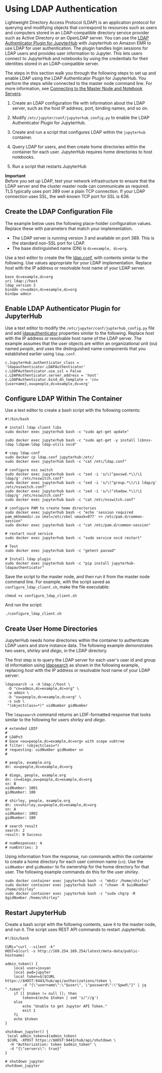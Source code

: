 # Using LDAP Authentication<a name="emr-jupyterhub-ldap-users"></a>

Lightweight Directory Access Protocol \(LDAP\) is an application protocol for querying and modifying objects that correspond to resources such as users and computers stored in an LDAP\-compatible directory service provider such as Active Directory or an OpenLDAP server\. You can use the [LDAP Authenticator Plugin for JupyterHub](https://github.com/jupyterhub/ldapauthenticator/) with JupyterHub on Amazon EMR to use LDAP for user authentication\. The plugin handles login sessions for LDAP users and provides user information to Jupyter\. This lets users connect to JupyterHub and notebooks by using the credentials for their identities stored in an LDAP\-compatible server\.

The steps in this section walk you through the following steps to set up and enable LDAP using the LDAP Authenticator Plugin for JupyterHub\. You perform the steps while connected to the master node command line\. For more information, see [Connecting to the Master Node and Notebook Servers](emr-jupyterhub-connect.md)\.

1. Create an LDAP configuration file with information about the LDAP server, such as the host IP address, port, binding names, and so on\.

1. Modify `/etc/jupyter/conf/jupyterhub_config.py` to enable the LDAP Authenticator Plugin for JupyterHub\.

1. Create and run a script that configures LDAP within the `jupyterhub` container\.

1. Query LDAP for users, and then create home directories within the container for each user\. JupyterHub requires home directories to host notebooks\.

1. Run a script that restarts JupyterHub

**Important**  
Before you set up LDAP, test your network infrastructure to ensure that the LDAP server and the cluster master node can communicate as required\. TLS typically uses port 389 over a plain TCP connection\. If your LDAP connection uses SSL, the well\-known TCP port for SSL is 636\.

## Create the LDAP Configuration File<a name="emr-jupyterhub-ldap-config"></a>

The example below uses the following place\-holder configuration values\. Replace these with parameters that match your implementation\.
+ The LDAP server is running version 3 and available on port 389\. This is the standard non\-SSL port for LDAP\.
+ The base distinguished name \(DN\) is `dc=example, dc=org`\.

Use a text editor to create the file [ldap\.conf](http://manpages.ubuntu.com/manpages/bionic/man5/ldap.conf.5.html), with contents similar to the following\. Use values appropriate for your LDAP implementation\. Replace *host* with the IP address or resolvable host name of your LDAP server\.

```
base dc=example,dc=org
uri ldap://host
ldap_version 3
binddn cn=admin,dc=example,dc=org
bindpw admin
```

## Enable LDAP Authenticator Plugin for JupyterHub<a name="emr-jupyterhub-ldap-plugin"></a>

Use a text editor to modify the `/etc/jupyter/conf/jupterhub_config.py` file and add [ldapauthenticator](https://github.com/jupyterhub/ldapauthenticator) properties similar to the following\. Replace *host* with the IP address or resolvable host name of the LDAP server\. The example assumes that the user objects are within an organizational unit \(ou\) named *people*, and uses the distinguished name components that you established earlier using `ldap.conf`\.

```
c.JupyterHub.authenticator_class = 'ldapauthenticator.LDAPAuthenticator'
c.LDAPAuthenticator.use_ssl = False
c.LDAPAuthenticator.server_address = 'host' 
c.LDAPAuthenticator.bind_dn_template = 'cn={username},ou=people,dc=example,dc=org'
```

## Configure LDAP Within The Container<a name="emr-jupyterhub-ldap-container"></a>

Use a text editor to create a bash script with the following contents:

```
#!/bin/bash

# install ldap client libs
sudo docker exec jupyterhub bash -c "sudo apt-get update"
 
sudo docker exec jupyterhub bash -c "sudo apt-get -y install libnss-ldap libpam-ldap ldap-utils nscd"
 
# copy ldap.conf
sudo docker cp ldap.conf jupyterhub:/etc/
sudo docker exec jupyterhub bash -c "cat /etc/ldap.conf"
 
# configure nss switch
sudo docker exec jupyterhub bash -c "sed -i 's/\(^passwd.*\)/\1 ldap/g' /etc/nsswitch.conf"
sudo docker exec jupyterhub bash -c "sed -i 's/\(^group.*\)/\1 ldap/g' /etc/nsswitch.conf"
sudo docker exec jupyterhub bash -c "sed -i 's/\(^shadow.*\)/\1 ldap/g' /etc/nsswitch.conf"
sudo docker exec jupyterhub bash -c "cat /etc/nsswitch.conf"
 
# configure PAM to create home directories
sudo docker exec jupyterhub bash -c "echo 'session required        pam_mkhomedir.so skel=/etc/skel umask=077' >> /etc/pam.d/common-session"
sudo docker exec jupyterhub bash -c "cat /etc/pam.d/common-session"
 
# restart nscd service
sudo docker exec jupyterhub bash -c "sudo service nscd restart"
 
# Test
sudo docker exec jupyterhub bash -c "getent passwd"

# Install ldap plugin
sudo docker exec jupyterhub bash -c "pip install jupyterhub-ldapauthenticator"
```

Save the script to the master node, and then run it from the master node command line\. For example, with the script saved as `configure_ldap_client.sh`, make the file executable:

```
chmod +x configure_ldap_client.sh
```

And run the script:

```
./configure_ldap_client.sh
```

## Create User Home Directories<a name="emr-jupyterhub-ldap-directories"></a>

JupyterHub needs home directories within the container to authenticate LDAP users and store instance data\. The following example demonstrates two users, *shirley* and *diego*, in the LDAP directory\.

The first step is to query the LDAP server for each user's user id and group id information using [ldapsearch](http://manpages.ubuntu.com/manpages/xenial/man1/ldapsearch.1.html) as shown in the following example, replacing *host* with the IP address or resolvable host name of your LDAP server:

```
ldapsearch -x -H ldap://host \
 -D "cn=admin,dc=example,dc=org" \
 -w admin \
 -b "ou=people,dc=example,dc=org" \
 -s sub \
 "(objectclass=*)" uidNumber gidNumber
```

The `ldapsearch` command returns an LDIF\-formatted response that looks similar to the following for users *shirley* and *diego*\.

```
# extended LDIF
#
# LDAPv3
# base <ou=people,dc=example,dc=org> with scope subtree
# filter: (objectclass=*)
# requesting: uidNumber gidNumber sn 
#

# people, example.org
dn: ou=people,dc=example,dc=org

# diego, people, example.org
dn: cn=diego,ou=people,dc=example,dc=org
sn: B
uidNumber: 1001
gidNumber: 100

# shirley, people, example.org
dn: cn=shirley,ou=people,dc=example,dc=org
sn: A
uidNumber: 1002
gidNumber: 100

# search result
search: 2
result: 0 Success

# numResponses: 4
# numEntries: 3
```

Using information from the response, run commands within the containter to create a home directory for each user common name \(`cn`\)\. Use the `uidNumber` and `gidNumber` to fix ownership for the home directory for that user\. The following example commands do this for the user *shirley*\.

```
sudo docker container exec jupyterhub bash -c "mkdir /home/shirley"
sudo docker container exec jupyterhub bash -c "chown -R $uidNumber /home/shirley"
sudo docker container exec jupyterhub bash -c "sudo chgrp -R $gidNumber /home/shirley"
```

## Restart JupyterHub<a name="emr-jupyterhub-ldap-restart"></a>

Create a bash script with the following contents, save it to the master node, and run it\. The script uses REST API commands to restart JupyterHub\.

```
#!/bin/bash

CURL="curl --silent -k"
HOST=$(curl -s http://169.254.169.254/latest/meta-data/public-hostname)

admin_token() {
    local user=jovyan
    local pwd=jupyter
    local token=$($CURL https://$HOST:9443/hub/api/authorizations/token \
        -d "{\"username\":\"$user\", \"password\":\"$pwd\"}" | jq ".token")
    if [[ $token != null ]]; then
        token=$(echo $token | sed 's/"//g')
    else
        echo "Unable to get Jupyter API Token."
        exit 1
    fi
    echo $token
}

shutdown_jupyter() {
 local admin_token=$(admin_token)
 $CURL -XPOST https://$HOST:9443/hub/api/shutdown \
  -H "Authorization: token $admin_token" \
  -d "{\"servers\": true}"
}

# shutdown jupyter
shutdown_jupyter
```